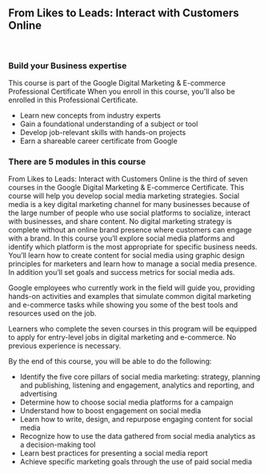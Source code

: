 ## From Likes to Leads: Interact with Customers Online

<br>

### Build your Business expertise

This course is part of the Google Digital Marketing & E-commerce Professional Certificate
When you enroll in this course, you'll also be enrolled in this Professional Certificate.

- Learn new concepts from industry experts
- Gain a foundational understanding of a subject or tool
- Develop job-relevant skills with hands-on projects
- Earn a shareable career certificate from Google

### There are 5 modules in this course

From Likes to Leads: Interact with Customers Online is the third of seven courses in the Google Digital Marketing & E-commerce Certificate. This course will help you develop social media marketing strategies. Social media is a key digital marketing channel for many businesses because of the large number of people who use social platforms to socialize, interact with businesses, and share content. No digital marketing strategy is complete without an online brand presence where customers can engage with a brand. In this course you’ll explore social media platforms and identify which platform is the most appropriate for specific business needs. You’ll learn how to create content for social media using graphic design principles for marketers and learn how to manage a social media presence. In addition you’ll set goals and success metrics for social media ads. 

Google employees who currently work in the field will guide you, providing hands-on activities and examples that simulate common digital marketing and e-commerce tasks while showing you some of the best tools and resources used on the job. 

Learners who complete the seven courses in this program will be equipped to apply for entry-level jobs in digital marketing and e-commerce. No previous experience is necessary.

By the end of this course, you will be able to do the following: 
- Identify the five core pillars of social media marketing: strategy, planning and publishing, listening and engagement, analytics and reporting, and advertising
- Determine how to choose social media platforms for a campaign
- Understand how to boost engagement on social media
- Learn how to write, design, and repurpose engaging content for social media
- Recognize how to use the data gathered from social media analytics as a decision-making tool
- Learn best practices for presenting a social media report
- Achieve specific marketing goals through the use of paid social media


